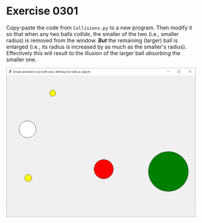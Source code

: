# Exercise 0301

Copy-paste the code from `Collisions.py` to a new program. Then modify it so that when any two balls *collide*,
the smaller of the two (i.e., smaller radius) is removed from the window.
***But*** the remaining (larger) ball is enlarged (i.e., its radius is increased by as much as the smaller\'s radius).
Effectively this will result to the illusion of the larger ball *absorbing* the smaller one. 

![large absorbs small](https://raw.githubusercontent.com/NPaspallis/CO1417/main/week03-animation/xtras/Exercise0302.png)
